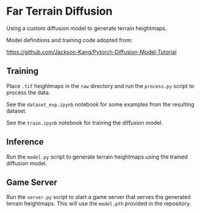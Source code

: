 # Far Terrain Diffusion

Using a custom diffusion model to generate terrain heightmaps.

Model definitions and training code adopted from:

https://github.com/Jackson-Kang/Pytorch-Diffusion-Model-Tutorial

## Training
Place `.tif` heightmaps in the `raw` directory and run the `process.py` script to process the data.

See the `dataset_exp.ipynb` notebook for some examples from the resulting dataset.

See the `train.ipynb` notebook for training the diffusion model.

## Inference
Run the `model.py` script to generate terrain heightmaps using the trained diffusion model.

## Game Server
Run the `server.py` script to start a game server that serves the generated terrain heightmaps. This will use the `model.pth` provided in the repository.
